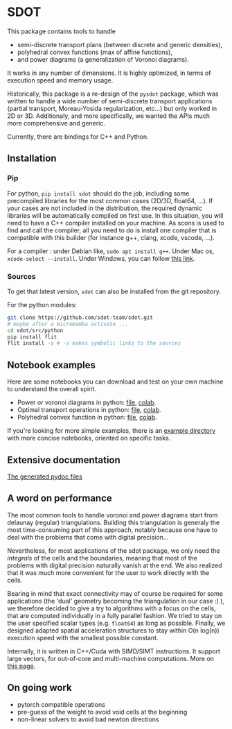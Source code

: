 SDOT
====

This package contains tools to handle
* semi-discrete transport plans (between discrete and generic densities),
* polyhedral convex functions (max of affine functions),
* and power diagrams (a generalization of Voronoi diagrams).

It works in any number of dimensions. It is highly optimized, in terms of execution speed and memory usage.

Historically, this package is a re-design of the `pysdot` package, which was written to handle a wide number of semi-discrete transport applications (partial transport, Moreau-Yosida regularization, etc...) but only worked in 2D or 3D. Additionaly, and more specifically, we wanted the APIs much more comprehensive and generic.

Currently, there are bindings for C++ and Python.

Installation
------------

### Pip

For python, `pip install sdot` should do the job, including some precompiled libraries for the most common cases (2D/3D, float64, ...). If your cases are not included in the distribution, the required dynamic libraries will be automatically compiled on first use. In this situation, you will need to have a C++ compiler installed on your machine. As scons is used to find and call the compiler, all you need to do is install one compiler that is compatible with this builder (for instance g++, clang, xcode, vscode, ...). 

For a compiler : under Debian like, `sudo apt install g++`. Under Mac os, `xcode-select --install`. Under Windows, you can follow [this link](https://code.visualstudio.com/docs/cpp/config-mingw#_prerequisites).

### Sources

To get that latest version, `sdot` can also be installed from the git repository.

For the python modules:

```bash
git clone https://github.com/sdot-team/sdot.git
# maybe after a micromamba activate ...
cd sdot/src/python
pip install flit
flit install -s # -s makes symbolic links to the sources
```

Notebook examples
-----------------

Here are some notebooks you can download and test on your own machine to understand the overall spirit.

* Power or voronoi diagrams in python: [file](examples/tutorials/0_power_diagram_py.ipynb), [colab](https://colab.research.google.com/drive/1yT62po-HFCxeXD4D_6XF8pHMgl3Fut34?usp=sharing).
* Optimal transport operations in python: [file](examples/tutorials/1_optimal_transport_py.ipynb), [colab](...).
* Polyhedral convex function in python: [file](examples/tutorials/2_polyhedral_convex_py.ipynb), [colab](...).

If you're looking for more simple examples, there is an [example directory](examples/) with more concise notebooks, oriented on specific tasks.

Extensive documentation
-----------------------

[The generated pydoc files](...)

A word on performance
---------------------

The most common tools to handle voronoi and power diagrams start from delaunay (regular) triangulations. Building this triangulation is generaly the most time-consuming part of this approach, notably because one have to deal with the problems that come with digital precision...

Nevertheless, for most applications of the sdot package, we only need the *integrals* of the cells and the boundaries, meaning that most of the problems with digital precision naturally vanish at the end. We also realized that it was much more convenient for the user to work directly with the cells.

Bearing in mind that exact connectivity may of course be required for some applications (the 'dual' geometry becoming the triangulation in our case :) ), we therefore decided to give a try to algorithms with a focus on the cells, that are computed individually in a fully parallel fashion. We tried to stay on the user specified scalar types (e.g. `float64`) as long as possible. Finally, we designed adapted spatial acceleration structures to stay within O(n log(n)) execution speed with the smallest possible constant.

Internally, it is written in C++/Cuda with SIMD/SIMT instructions. It support large vectors, for out-of-core and multi-machine computations. More on [this page](doc/performance.md).

On going work
-------------

* pytorch compatible operations
* pre-guess of the weight to avoid void cells at the beginning
* non-linear solvers to avoid bad newton directions
